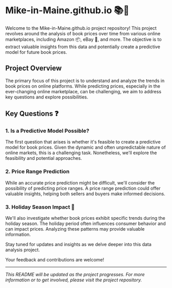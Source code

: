 # Mike-in-Maine.github.io 📚🌲

Welcome to the Mike-in-Maine.github.io project repository! This project revolves around the analysis of book prices over time from various online marketplaces, including Amazon 📦, eBay 🛒, and more. The objective is to extract valuable insights from this data and potentially create a predictive model for future book prices. 

## Project Overview
The primary focus of this project is to understand and analyze the trends in book prices on online platforms. While predicting prices, especially in the ever-changing online marketplace, can be challenging, we aim to address key questions and explore possibilities.

## Key Questions ❓

### 1. Is a Predictive Model Possible?
The first question that arises is whether it's feasible to create a predictive model for book prices. Given the dynamic and often unpredictable nature of online markets, this is a challenging task. Nonetheless, we'll explore the feasibility and potential approaches.

### 2. Price Range Prediction
While an accurate price prediction might be difficult, we'll consider the possibility of predicting price ranges. A price range prediction could offer valuable insights, helping both sellers and buyers make informed decisions.

### 3. Holiday Season Impact 🎁
We'll also investigate whether book prices exhibit specific trends during the holiday season. The holiday period often influences consumer behavior and can impact prices. Analyzing these patterns may provide valuable information.

Stay tuned for updates and insights as we delve deeper into this data analysis project.

Your feedback and contributions are welcome!

---

*This README will be updated as the project progresses. For more information or to get involved, please visit the project repository.*
